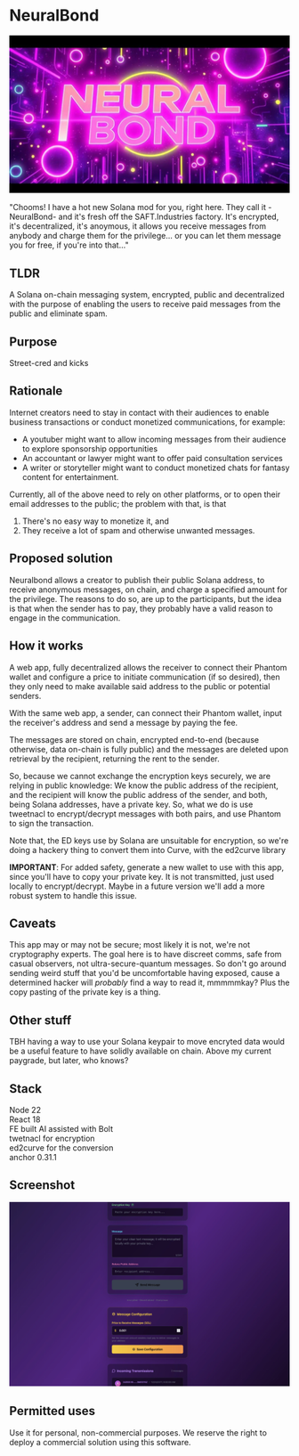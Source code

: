 # NeuralBond

![NeuralBond by SAFT.Industries](web-fe/public/title.jpg)

"Chooms! I have a hot new Solana mod for you, right here. They call it -NeuralBond- and it's fresh off the SAFT.Industries factory. It's encrypted, it's decentralized, it's anoymous, it allows you receive messages from anybody and charge them for the privilege... or you can let them message you for free, if you're into that..."

## TLDR
A Solana on-chain messaging system, encrypted, public and decentralized with the purpose of enabling the users to receive paid messages from the public and eliminate spam.

## Purpose

Street-cred and kicks

## Rationale

Internet creators need to stay in contact with their audiences to enable business transactions or conduct monetized communications, for example:

- A youtuber might want to allow incoming messages from their audience to explore sponsorship opportunities
- An accountant or lawyer might want to offer paid consultation services
- A writer or storyteller might want to conduct monetized chats for fantasy content for entertainment.

Currently, all of the above need to rely on other platforms, or to open their email addresses to the public; the problem with that, is that

1. There's no easy way to monetize it, and
2. They receive a lot of spam and otherwise unwanted messages.

## Proposed solution

Neuralbond allows a creator to publish their public Solana address, to receive anonymous messages, on chain, and charge a specified amount for the privilege. The reasons to do so, are up to the participants, but the idea is that when the sender has to pay, they probably have a valid reason to engage in the communication.

## How it works

A web app, fully decentralized allows the receiver to connect their Phantom wallet and configure a price to initiate communication (if so desired), then they only need to make available said address to the public or potential senders.

With the same web app, a sender, can connect their Phantom wallet, input the receiver's address and send a message by paying the fee.

The messages are stored on chain, encrypted end-to-end (because otherwise, data on-chain is fully public) and the messages are deleted upon retrieval by the recipient, returning the rent to the sender.

So, because we cannot exchange the encryption keys securely, we are relying in public knowledge: We know the public address of the recipient, and the recipient will know the public address of the sender, and both, being Solana addresses, have a private key. So, what we do is use tweetnacl to encrypt/decrypt messages with both pairs, and use Phantom to sign the transaction.

Note that, the ED keys use by Solana are unsuitable for encryption, so we're doing a hackery thing to convert them into Curve, with the ed2curve library

**IMPORTANT**: For added safety, generate a new wallet to use with this app, since you'll have to copy your private key. It is not transmitted, just used locally to encrypt/decrypt. Maybe in a future version we'll add a more robust system to handle this issue.

## Caveats

This app may or may not be secure; most likely it is not, we're not cryptography experts. The goal here is to have discreet comms, safe from casual observers, not ultra-secure-quantum messages. So don't go around sending weird stuff that you'd be uncomfortable having exposed, cause a determined hacker will *probably* find a way to read it, mmmmmkay? Plus the copy pasting of the private key is a thing.

## Other stuff

TBH having a way to use your Solana keypair to move encryted data would be a useful feature to have solidly available on chain. Above my current paygrade, but later, who knows?

## Stack

Node 22  
React 18  
FE built AI assisted with Bolt  
twetnacl for encryption  
ed2curve for the conversion   
anchor 0.31.1   

## Screenshot

![NeuralBond by SAFT.Industries](web-fe/public/screenshot.jpg)

## Permitted uses

Use it for personal, non-commercial purposes. We reserve the right to deploy a commercial solution using this software.



